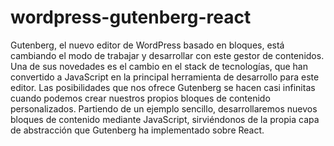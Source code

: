 # wordpress-gutenberg-react
Gutenberg, el nuevo editor de WordPress basado en bloques, está cambiando el modo de trabajar y desarrollar con este gestor de contenidos. Una de sus novedades es el cambio en el stack de tecnologías, que han convertido a JavaScript en la principal herramienta de desarrollo para este editor.  Las posibilidades que nos ofrece Gutenberg se hacen casi infinitas cuando podemos crear nuestros propios bloques de contenido personalizados. Partiendo de un ejemplo sencillo, desarrollaremos nuevos bloques de contenido mediante JavaScript, sirviéndonos de la propia capa de abstracción que Gutenberg ha implementado sobre React.
